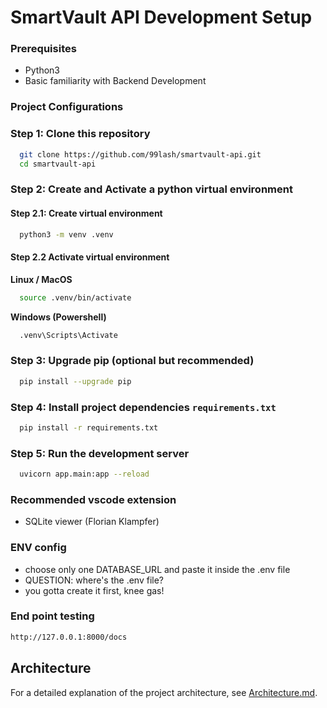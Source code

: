 # SmartVault API Development Setup

### Prerequisites

- Python3
- Basic familiarity with Backend Development

### Project Configurations
### Step 1: Clone this repository

```bash
  git clone https://github.com/99lash/smartvault-api.git
  cd smartvault-api
```

### Step 2: Create and Activate a python virtual environment

#### Step 2.1: Create virtual environment

```bash
  python3 -m venv .venv
```

#### Step 2.2 Activate virtual environment

**Linux / MacOS**

```bash
  source .venv/bin/activate
```

**Windows (Powershell)**

```bash
  .venv\Scripts\Activate
```

### Step 3: Upgrade pip (optional but recommended)

```bash
  pip install --upgrade pip
```

### Step 4: Install project dependencies `requirements.txt`

```bash
  pip install -r requirements.txt
```

### Step 5: Run the development server

```bash
  uvicorn app.main:app --reload
```

### Recommended vscode extension
- SQLite viewer (Florian Klampfer)

### ENV config
- choose only one DATABASE_URL and paste it inside the .env file
- QUESTION: where's the .env file?
- you gotta create it first, knee gas!

### End point testing
```bash
http://127.0.0.1:8000/docs
```
## Architecture
For a detailed explanation of the project architecture, see [Architecture.md](Architecture.md).